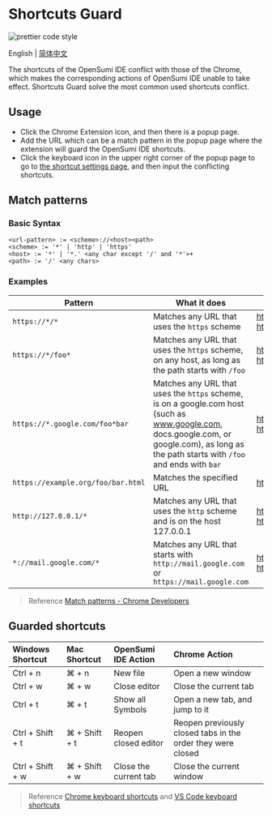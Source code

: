 # Shortcuts Guard

![prettier code style](https://img.shields.io/badge/code_style-prettier-ff69b4.svg?style=flat-square)

English | [简体中文](./README-zh_CN.md)

The shortcuts of the OpenSumi IDE conflict with those of the Chrome, which makes the corresponding actions of OpenSumi IDE unable to take effect. Shortcuts Guard solve the most common used shortcuts conflict.

## Usage

- Click the Chrome Extension icon, and then there is a popup page.
- Add the URL which can be a match pattern in the popup page where the extension will guard the OpenSumi IDE shortcuts.
- Click the keyboard icon in the upper right corner of the popup page to go to [the shortcut settings page](chrome://extensions/shortcuts), and then input the conflicting shortcuts.

## Match patterns

### Basic Syntax

```text
<url-pattern> := <scheme>://<host><path>
<scheme> := '*' | 'http' | 'https'
<host> := '*' | '*.' <any char except '/' and '*'>+
<path> := '/' <any chars>
```

### Examples

| Pattern                            | What it does                                                                                                                                                                               | Examples of matching URLs                                             |
| ---------------------------------- | ------------------------------------------------------------------------------------------------------------------------------------------------------------------------------------------ | --------------------------------------------------------------------- |
| `https://*/*`                      | Matches any URL that uses the `https` scheme                                                                                                                                               | https://www.google.com/<br/>https://example.org/foo/bar.html          |
| `https://*/foo*`                   | Matches any URL that uses the `https` scheme, on any host, as long as the path starts with `/foo`                                                                                          | https://example.com/foo/bar.html<br/>https://www.google.com/foo       |
| `https://*.google.com/foo*bar`     | Matches any URL that uses the `https` scheme, is on a google.com host (such as www.google.com, docs.google.com, or google.com), as long as the path starts with `/foo` and ends with `bar` | https://www.google.com/foo/baz/bar<br/>https://docs.google.com/foobar |
| `https://example.org/foo/bar.html` | Matches the specified URL                                                                                                                                                                  | https://example.org/foo/bar.html                                      |
| `http://127.0.0.1/*`               | Matches any URL that uses the `http` scheme and is on the host 127.0.0.1                                                                                                                   | http://127.0.0.1/<br/>http://127.0.0.1/foo/bar.html                   |
| `*://mail.google.com/*`            | Matches any URL that starts with `http://mail.google.com` or `https://mail.google.com`                                                                                                     | http://mail.google.com/foo/baz/bar<br/>https://mail.google.com/foobar |

> Reference [Match patterns - Chrome Developers](https://developer.chrome.com/docs/extensions/mv3/match_patterns/)

## Guarded shortcuts

| **Windows Shortcut** | **Mac Shortcut** | **OpenSumi IDE Action** | **Chrome Action**                                           |
| :------------------- | :--------------- | :---------------------- | :---------------------------------------------------------- |
| Ctrl + n             | ⌘ + n            | New file                | Open a new window                                           |
| Ctrl + w             | ⌘ + w            | Close editor            | Close the current tab                                       |
| Ctrl + t             | ⌘ + t            | Show all Symbols        | Open a new tab, and jump to it                              |
| Ctrl + Shift + t     | ⌘ + Shift + t    | Reopen closed editor    | Reopen previously closed tabs in the order they were closed |
| Ctrl + Shift + w     | ⌘ + Shift + w    | Close the current tab   | Close the current window                                    |

> Reference [Chrome keyboard shortcuts](https://support.google.com/chrome/answer/157179?hl=en&co=GENIE.Platform%3DDesktop) and [VS Code keyboard shortcuts](https://code.visualstudio.com/shortcuts/keyboard-shortcuts-windows.pdf)
